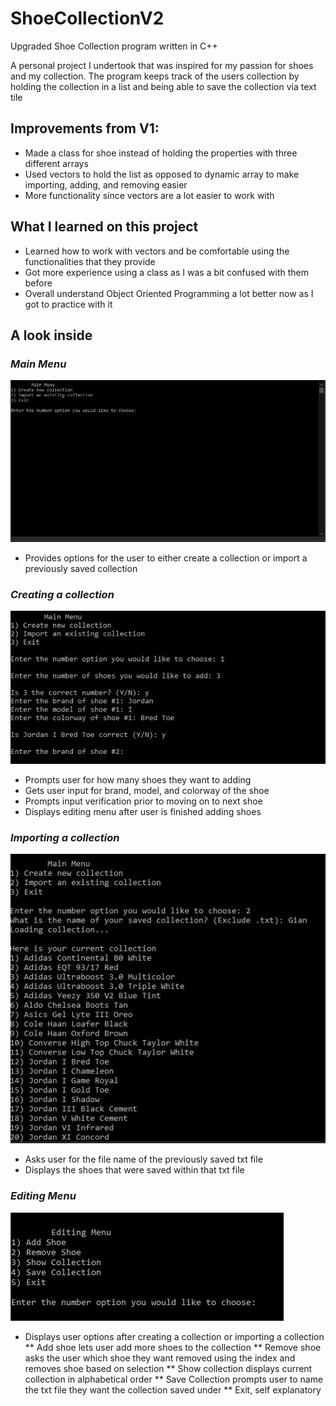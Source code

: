 # ShoeCollectionV2
 Upgraded Shoe Collection program written in C++
 
 A personal project I undertook that was inspired for my passion for shoes and my collection.
 The program keeps track of the users collection by holding the collection in a list and being able to save the collection via text tile
 
 ## Improvements from V1:
  * Made a class for shoe instead of holding the properties with three different arrays
  * Used vectors to hold the list as opposed to dynamic array to make importing, adding, and removing easier
  * More functionality since vectors are a lot easier to work with
  
 ## What I learned on this project
  * Learned how to work with vectors and be comfortable using the functionalities that they provide
  * Got more experience using a class as I was a bit confused with them before
  * Overall understand Object Oriented Programming a lot better now as I got to practice with it
  
 ## A look inside
 
### _Main Menu_
![Main Menu](https://github.com/giancarlo-david/ShoeCollectionV2/blob/master/Pictures/Main%20Menu.JPG)
 * Provides options for the user to either create a collection or import a previously saved collection
	
### _Creating a collection_
![Create Collection](https://github.com/giancarlo-david/ShoeCollectionV2/blob/master/Pictures/Create%20New%20Collection.JPG)
 * Prompts user for how many shoes they want to adding
 * Gets user input for brand, model, and colorway of the shoe
 * Prompts input verification prior to moving on to next shoe
 * Displays editing menu after user is finished adding shoes
	
### _Importing a collection_
![Import Collection](https://github.com/giancarlo-david/ShoeCollectionV2/blob/master/Pictures/Import%20Collection.JPG)
 * Asks user for the file name of the previously saved txt file
 * Displays the shoes that were saved within that txt file
	
### _Editing Menu_
![Editing Menu](https://github.com/giancarlo-david/ShoeCollectionV2/blob/master/Pictures/Editing%20Menu.JPG)
 * Displays user options after creating a collection or importing a collection
  ** Add shoe lets user add more shoes to the collection
  ** Remove shoe asks the user which shoe they want removed using the index and removes shoe based on selection
  ** Show collection displays current collection in alphabetical order
  ** Save Collection prompts user to name the txt file they want the collection saved under
  ** Exit, self explanatory
